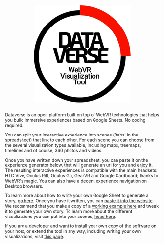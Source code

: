 <p align="center"><img src="dataverse-logo.png"/></p>

##

Dataverse is an open platform built on top of WebVR technologies that helps you build immersive experiences based on Google Sheets. No coding required.

You can split your interactive experience into scenes ('tabs' in the spreadsheet) that link to each other. For each scene you can choose from the several visualization types available, including maps, treemaps, timelines and of course, 360 photos and videos.

Once you have written down your spreadsheet, you can paste it on the experience generator below, that will generate an url for you and enjoy it. The resulting interactive experiences is compatible with the main headsets: HTC Vive, Oculus Rift, Oculus Go, GearVR and Google Cardboard; thanks to WebVR's magic. You can also have a decent experience navigation on Desktop browsers.

To learn more about how to write your own Google Sheet to generate a story, [go here](). Once you have it written, you can [paste it into the website](https://dataverse.xyz/#generate). We recommend that you make a copy of a [working example here]() and tweak it to generate your own story. To learn more about the different visualizations you can put into your scenes, [head here]().

If you are a developer and want to install your own copy of the software on your host, or extend the tool in any way, including writing your own visualizations, visit [this page]().

